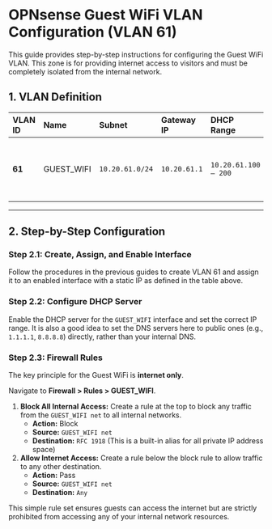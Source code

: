 # OPNsense Guest WiFi VLAN Configuration (VLAN 61)

This guide provides step-by-step instructions for configuring the Guest WiFi VLAN. This zone is for providing internet access to visitors and must be completely isolated from the internal network.

## 1. VLAN Definition

| VLAN ID | Name         | Subnet           | Gateway IP     | DHCP Range           | Purpose                                      |
|:--------|:-------------|:-----------------|:---------------|:---------------------|:---------------------------------------------|
| **61**  | GUEST_WIFI   | `10.20.61.0/24`  | `10.20.61.1`   | `10.20.61.100 – 200` | For internet-only access for visitors.       |

---

## 2. Step-by-Step Configuration

### Step 2.1: Create, Assign, and Enable Interface

Follow the procedures in the previous guides to create VLAN 61 and assign it to an enabled interface with a static IP as defined in the table above.

### Step 2.2: Configure DHCP Server

Enable the DHCP server for the `GUEST_WIFI` interface and set the correct IP range. It is also a good idea to set the DNS servers here to public ones (e.g., `1.1.1.1`, `8.8.8.8`) directly, rather than your internal DNS.

### Step 2.3: Firewall Rules

The key principle for the Guest WiFi is **internet only**.

Navigate to **Firewall > Rules > GUEST_WIFI**.

1.  **Block All Internal Access:** Create a rule at the top to block any traffic from the `GUEST_WIFI net` to all internal networks.
    -   **Action:** Block
    -   **Source:** `GUEST_WIFI net`
    -   **Destination:** `RFC 1918` (This is a built-in alias for all private IP address space)
2.  **Allow Internet Access:** Create a rule below the block rule to allow traffic to any other destination.
    -   **Action:** Pass
    -   **Source:** `GUEST_WIFI net`
    -   **Destination:** `Any`

This simple rule set ensures guests can access the internet but are strictly prohibited from accessing any of your internal network resources.
